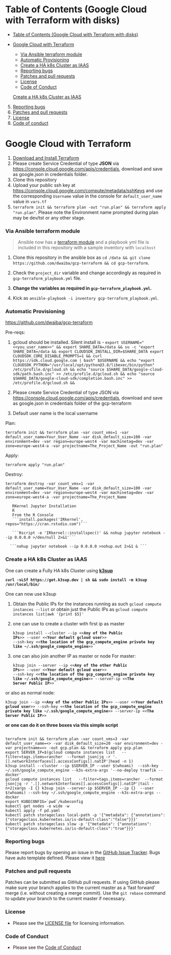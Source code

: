 Table of Contents (Google Cloud with Terraform with disks)
=================

- [Table of Contents (Google Cloud with Terraform with disks)](#table-of-contents-google-cloud-with-terraform-with-disks)
- [Google Cloud with Terraform](#google-cloud-with-terraform)
    - [Via Ansible terraform module](#via-ansible-terraform-module)
    - [Automatic Provisioning](#automatic-provisioning)
    - [Create a HA k8s Cluster as IAAS](#create-a-ha-k8s-cluster-as-iaas)
    - [Reporting bugs](#reporting-bugs)
    - [Patches and pull requests](#patches-and-pull-requests)
    - [License](#license)
    - [Code of Conduct](#code-of-conduct)

   [Create a HA k8s Cluster as IAAS](#create-a-ha-k8s-cluster-as-iaas)
   
5. [Reporting bugs](#reporting-bugs)
6. [Patches and pull requests](#patches-and-pull-requests)
7. [License](#license)
8. [Code of conduct](#code-of-conduct)

# Google Cloud with Terraform

1. [Download and Install Terraform](https://www.terraform.io/downloads.html)
2. Please create Service Credential of type **JSON** via https://console.cloud.google.com/apis/credentials, download and save as google.json in credentials folder.
3. Clone this repository
4. Upload your public ssh key at https://console.cloud.google.com/compute/metadata/sshKeys and use the corresponding `Username` value in the console for `default_user_name` value in `vars.tf`
5. `terraform init && terraform plan -out "run.plan" && terraform apply "run.plan"`. Please note the Environment name prompted during plan may be dev/tst or any other stage. 

### Via Ansible terraform module
> Ansible now has a [terraform module](https://docs.ansible.com/ansible/2.7/modules/terraform_module.html) and a playbook yml file is included in this repository with a sample inventory with `localhost`

1. Clone this repository in the ansible box as `cd /data && git clone https://github.com/dwaiba/gcp-terraform && cd gcp-terraform`.

2. Check the `project_dir` variable and change accordingly as required in `gcp-terraform_playbook.yml` file.

3. **Change the variables as required in `gcp-terraform_playbook.yml`.**

4. Kick as `ansible-playbook -i inventory gcp-terraform_playbook.yml`.

 ### Automatic Provisioning

https://github.com/dwaiba/gcp-terraform

Pre-reqs: 
1. gcloud should be installed. Silent install is - 
```export USERNAME="<<you_user_name>>" && export SHARE_DATA=/data && su -c "export SHARE_DATA=/data && export CLOUDSDK_INSTALL_DIR=$SHARE_DATA export CLOUDSDK_CORE_DISABLE_PROMPTS=1 && curl https://sdk.cloud.google.com | bash" $USERNAME && echo "export CLOUDSDK_PYTHON="/usr/local/opt/python@3.8/libexec/bin/python" /etc/profile.d/gcloud.sh && echo "source $SHARE_DATA/google-cloud-sdk/path.bash.inc" >> /etc/profile.d/gcloud.sh && echo "source $SHARE_DATA/google-cloud-sdk/completion.bash.inc" >> /etc/profile.d/gcloud.sh &&```

2. Please create Service Credential of type JSON via https://console.cloud.google.com/apis/credentials, download and save as google.json in credentials folder of the gcp-terraform

3. Default user name is the local username 

Plan:

```terraform init && terraform plan -var count_vms=1 -var default_user_name=Your_User_Name -var disk_default_size=100 -var environment=dev -var region=europe-west4 -var machinetag=dev -var zone=europe-west4-a -var projectname=The_Project_Name -out "run.plan"```

Apply:

```terraform apply "run.plan"```

Destroy:

```terraform destroy -var count_vms=1 -var default_user_name=Your_User_Name -var disk_default_size=100 -var environment=dev -var region=europe-west4 -var machinetag=dev -var zone=europe-west4-a -var projectname=The_Project_Name```


       RKernel Jupyter Installation
       R
       From the R Console
       ```install.packages('IRkernel', repos="https://cran.rstudio.com")```
       
       ```Rscript -e 'IRkernel::installspec()' && nohup jupyter notebook --ip 0.0.0.0 >/dev/null 2>&1'```

      ```nohup jupyter notebook --ip 0.0.0.0 >nohup.out 2>&1 & ```
### Create a HA k8s Cluster as IAAS

One can create a Fully HA k8s Cluster using **[k3sup](https://k3sup.dev/)**

<pre><code><b>curl -sLSf https://get.k3sup.dev | sh && sudo install -m k3sup /usr/local/bin/</b></code></pre>

One can now use k3sup

1. Obtain the Public IPs for the instances running as such `gcloud compute instances --list` or obtain just the Public IPs as `gcloud compute instances list|awk '{print $5}'`

2. one can use to create a cluster with first ip as master <pre><code>k3sup install --cluster --ip <<<b>Any of the Public IPs</b>>> --user <<<b>Your default gcloud user</b>>> --ssh-key <<<b>the location of the gcp_compute_engine private key like ~/.ssh/google_compute_engine</b>>></code></pre>

3. one can also join another IP as master or node For master: <pre><code>k3sup join --server --ip <<<b>Any of the other Public IPs</b>>> --user <<<b>Your default gcloud user</b>>> --ssh-key <<<b>the location of the gcp_compute_engine private key like ~/.ssh/google_compute_engine</b>>> --server-ip <<<b>The Server Public IP</b>>> </code></pre>

or also as normal node:

<pre><code>k3sup join --ip <<<b>Any of the other Public IPs</b>>> --user <<<b>Your default gcloud user</b>>> --ssh-key <<<b>the location of the gcp_compute_engine private key like ~/.ssh/google_compute_engine</b>>> --server-ip <<<b>The Server Public IP</b>>> </code></pre>

<b>or one can do it on three boxes via this simple script</b>
<pre><code>
terraform init && terraform plan -var count_vms=3 -var default_user_name=<<def user name>> -var disk_default_size=20 -var environment=dev -var projectname=<<your GCP Project>> -out gcp.plan && terraform apply gcp.plan
export SERVER_IP=$(gcloud compute instances list   --filter=tags.items=rancher  --format json|jq -r '.[].networkInterfaces[].accessConfigs[].natIP'|head -n 1)
k3sup install --cluster --ip $SERVER_IP --user $(whoami)  --ssh-key ~/.ssh/google_compute_engine --k3s-extra-args '--no-deploy traefik --docker'
gcloud compute instances list   --filter=tags.items=rancher  --format json|jq -r '.[].networkInterfaces[].accessConfigs[].natIP'|tail -n+2|xargs -I {} k3sup join --server-ip $SERVER_IP --ip {}  --user $(whoami) --ssh-key ~/.ssh/google_compute_engine --k3s-extra-args --docker
export KUBECONFIG=`pwd`/kubeconfig
kubectl get nodes -o wide -w
kubectl apply -f pd.yaml
kubectl patch storageclass local-path -p '{"metadata": {"annotations":{"storageclass.kubernetes.io/is-default-class":"false"}}}'
kubectl patch storageclass slow -p '{"metadata": {"annotations":{"storageclass.kubernetes.io/is-default-class":"true"}}}'
</code></pre>


### Reporting bugs

Please report bugs  by opening an issue in the [GitHub Issue Tracker](https://github.com/dwaiba/gcp-terraform/issues).
Bugs have auto template defined. Please view it [here](https://github.com/dwaiba/gcp-terraform/blob/master/.github/ISSUE_TEMPLATE/bug_report.md)

### Patches and pull requests

Patches can be submitted as GitHub pull requests. If using GitHub please make sure your branch applies to the current master as a 'fast forward' merge (i.e. without creating a merge commit). Use the `git rebase` command to update your branch to the current master if necessary.

### License
  * Please see the [LICENSE file](https://github.com/dwaiba/gcp-terraform/blob/master/LICENSE) for licensing information.

### Code of Conduct
  * Please see the [Code of Conduct](https://github.com/dwaiba/gcp-terraform/blob/master/CODE_OF_CONDUCT.md)
